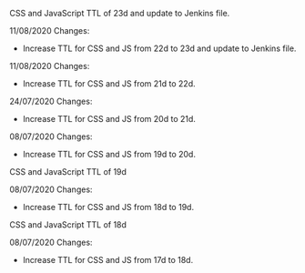 CSS and JavaScript TTL of 23d and update to Jenkins file.

11/08/2020 Changes:
* Increase TTL for CSS and JS from 22d to 23d and update to Jenkins file.

11/08/2020 Changes:
* Increase TTL for CSS and JS from 21d to 22d.

24/07/2020 Changes:
* Increase TTL for CSS and JS from 20d to 21d.

08/07/2020 Changes:
* Increase TTL for CSS and JS from 19d to 20d.

CSS and JavaScript TTL of 19d

08/07/2020 Changes:
* Increase TTL for CSS and JS from 18d to 19d.

CSS and JavaScript TTL of 18d

08/07/2020 Changes:
* Increase TTL for CSS and JS from 17d to 18d.
